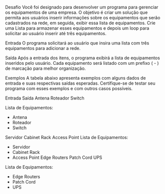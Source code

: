 Desafio
Você foi designado para desenvolver um programa para gerenciar os equipamentos de uma empresa. O objetivo é criar um solução que permita aos usuários inserir informações sobre os equipamentos que serão cadastrados na rede, em seguida, exibir essa lista de equipamentos. Crie uma Lista para armazenar esses equipamentos e depois um loop para solicitar ao usuário inserir até três equipamentos.

Entrada
O programa solicitará ao usuário que insira uma lista com três equipamentos para adicionar a rede.

Saída
Após a entrada dos itens, o programa exibirá a lista de equipamentos inseridos pelo usuário. Cada equipamento será listado com um prefixo ( - ) de marcação para melhor organização.

Exemplos
A tabela abaixo apresenta exemplos com alguns dados de entrada e suas respectivas saídas esperadas. Certifique-se de testar seu programa com esses exemplos e com outros casos possíveis.

Entrada	Saída
Antena
Roteador
Switch

Lista de Equipamentos:
- Antena
- Roteador
- Switch


Servidor
Cabinet Rack
Access Point
 	Lista de Equipamentos:
- Servidor
- Cabinet Rack
- Access Point
Edge Routers
Patch Cord
UPS

Lista de Equipamentos:
- Edge Routers
- Patch Cord
- UPS